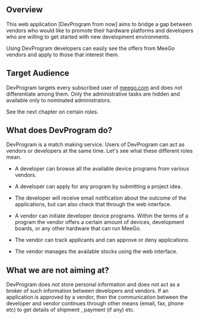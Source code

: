 ## Overview

This web application [DevProgram from now] aims to bridge a gap between vendors
who would like to promote their hardware platforms and developers who are willing
to get started with new development environments.

Using DevProgram developers can easily see the offers from MeeGo vendors and
apply to those that interest them.

## Target Audience

DevProgram targets every subscribed user of [meego.com](http://meego.com) and does not
differentiate among them. Only the administrative tasks are hidden and
available only to nominated administrators.

See the next chapter on certain roles.

## What does DevProgram do?

DevProgram is a match making service. Users of DevProgram can act as vendors or
developers at the same time. Let's see what these different roles mean.

* A developer can browse all the available device programs from various vendors.

* A developer can apply for any program by submitting a project idea.

* The developer will receive email notification about the outcome of the
applications, but can also check that through the web interface.

* A vendor can initiate developer device programs. Within the terms of a program
the vendor offers a certain amount of devices, development boards, or any other
hardware that can run MeeGo.

* The vendor can track applicants and can approve or deny applications.

* The vendor manages the available stocks using the web interface.

## What we are not aiming at?

DevProgram does not store personal information and does not act as a broker
of such information between developers and vendors. If an application is
approved by a vendor, then the communication between the developer and vendor
continues through other means (email, fax, phone etc) to get details of shipment
, payment (if any) etc.









